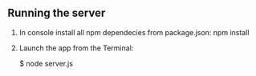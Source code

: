 
## Running the server

1) In console install all npm dependecies from package.json:
     npm install

2) Launch the app from the Terminal:

    $ node server.js
